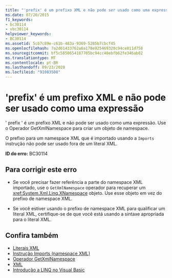 ```yaml
---
title: "'prefix' é um prefixo XML e não pode ser usado como uma expressão"
ms.date: 07/20/2015
f1_keywords:
- bc30114
- vbc30114
helpviewer_keywords:
- BC30114
ms.assetid: 5cb7c89e-c61b-483a-9369-5285b7cbcf45
ms.openlocfilehash: 7a2d61433762a6a178e925469320c94ce811d758
ms.sourcegitcommit: bf5c5850654187705bc94cc40ebfb62fe346ab02
ms.translationtype: MT
ms.contentlocale: pt-BR
ms.lasthandoff: 09/23/2020
ms.locfileid: "91083508"
---
```

# <a name="prefix-is-an-xml-prefix-and-cannot-be-used-as-an-expression"></a>'prefix' é um prefixo XML e não pode ser usado como uma expressão

' prefix ' é um prefixo XML e não pode ser usado como uma expressão. Use o Operador GetXmlNamespace para criar um objeto de namespace.  
  
 O prefixo para um namespace XML que é importado usando a `Imports` instrução não pode ser usado fora de um literal XML.  
  
 **ID do erro:** BC30114  
  
## <a name="to-correct-this-error"></a>Para corrigir este erro  
  
- Se você precisar fazer referência a parte do namespace XML importado, use o `GetXmlNamespace` operador para recuperar um <xref:System.Xml.Linq.XNamespace> objeto. Use esse objeto em vez do prefixo de namespace XML.  
  
- Se você estiver usando o prefixo de namespace XML para qualificar um literal XML, certifique-se de que você está usando a sintaxe apropriada para o literal XML.  
  
## <a name="see-also"></a>Confira também

- [Literais XML](../language-reference/xml-literals/index.md)
- [Instrução Imports (namespace XML)](../language-reference/statements/imports-statement-xml-namespace.md)
- [Operador GetXmlNamespace](../language-reference/operators/getxmlnamespace-operator.md)
- [XML](../programming-guide/language-features/xml/index.md)
- [Introdução a LINQ no Visual Basic](../programming-guide/language-features/linq/introduction-to-linq.md)
